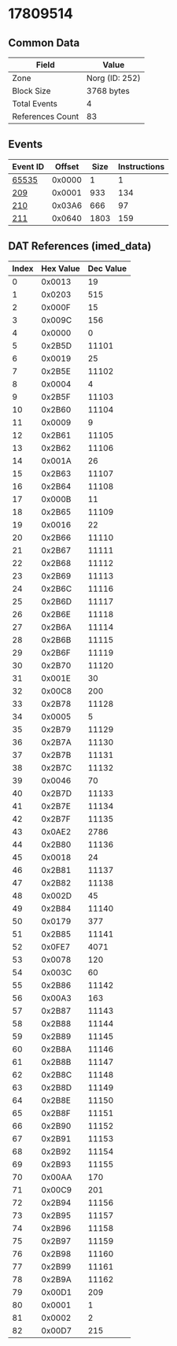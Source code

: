# 17809514

## Common Data

| Field            | Value          |
|------------------|----------------|
| Zone             | Norg (ID: 252) |
| Block Size       | 3768 bytes     |
| Total Events     | 4              |
| References Count | 83             |

## Events

| Event ID            | Offset   |   Size |   Instructions |
|---------------------|----------|--------|----------------|
| [65535](./65535.md) | 0x0000   |      1 |              1 |
| [209](./209.md)     | 0x0001   |    933 |            134 |
| [210](./210.md)     | 0x03A6   |    666 |             97 |
| [211](./211.md)     | 0x0640   |   1803 |            159 |

## DAT References (imed_data)

|   Index | Hex Value   |   Dec Value |
|---------|-------------|-------------|
|       0 | 0x0013      |          19 |
|       1 | 0x0203      |         515 |
|       2 | 0x000F      |          15 |
|       3 | 0x009C      |         156 |
|       4 | 0x0000      |           0 |
|       5 | 0x2B5D      |       11101 |
|       6 | 0x0019      |          25 |
|       7 | 0x2B5E      |       11102 |
|       8 | 0x0004      |           4 |
|       9 | 0x2B5F      |       11103 |
|      10 | 0x2B60      |       11104 |
|      11 | 0x0009      |           9 |
|      12 | 0x2B61      |       11105 |
|      13 | 0x2B62      |       11106 |
|      14 | 0x001A      |          26 |
|      15 | 0x2B63      |       11107 |
|      16 | 0x2B64      |       11108 |
|      17 | 0x000B      |          11 |
|      18 | 0x2B65      |       11109 |
|      19 | 0x0016      |          22 |
|      20 | 0x2B66      |       11110 |
|      21 | 0x2B67      |       11111 |
|      22 | 0x2B68      |       11112 |
|      23 | 0x2B69      |       11113 |
|      24 | 0x2B6C      |       11116 |
|      25 | 0x2B6D      |       11117 |
|      26 | 0x2B6E      |       11118 |
|      27 | 0x2B6A      |       11114 |
|      28 | 0x2B6B      |       11115 |
|      29 | 0x2B6F      |       11119 |
|      30 | 0x2B70      |       11120 |
|      31 | 0x001E      |          30 |
|      32 | 0x00C8      |         200 |
|      33 | 0x2B78      |       11128 |
|      34 | 0x0005      |           5 |
|      35 | 0x2B79      |       11129 |
|      36 | 0x2B7A      |       11130 |
|      37 | 0x2B7B      |       11131 |
|      38 | 0x2B7C      |       11132 |
|      39 | 0x0046      |          70 |
|      40 | 0x2B7D      |       11133 |
|      41 | 0x2B7E      |       11134 |
|      42 | 0x2B7F      |       11135 |
|      43 | 0x0AE2      |        2786 |
|      44 | 0x2B80      |       11136 |
|      45 | 0x0018      |          24 |
|      46 | 0x2B81      |       11137 |
|      47 | 0x2B82      |       11138 |
|      48 | 0x002D      |          45 |
|      49 | 0x2B84      |       11140 |
|      50 | 0x0179      |         377 |
|      51 | 0x2B85      |       11141 |
|      52 | 0x0FE7      |        4071 |
|      53 | 0x0078      |         120 |
|      54 | 0x003C      |          60 |
|      55 | 0x2B86      |       11142 |
|      56 | 0x00A3      |         163 |
|      57 | 0x2B87      |       11143 |
|      58 | 0x2B88      |       11144 |
|      59 | 0x2B89      |       11145 |
|      60 | 0x2B8A      |       11146 |
|      61 | 0x2B8B      |       11147 |
|      62 | 0x2B8C      |       11148 |
|      63 | 0x2B8D      |       11149 |
|      64 | 0x2B8E      |       11150 |
|      65 | 0x2B8F      |       11151 |
|      66 | 0x2B90      |       11152 |
|      67 | 0x2B91      |       11153 |
|      68 | 0x2B92      |       11154 |
|      69 | 0x2B93      |       11155 |
|      70 | 0x00AA      |         170 |
|      71 | 0x00C9      |         201 |
|      72 | 0x2B94      |       11156 |
|      73 | 0x2B95      |       11157 |
|      74 | 0x2B96      |       11158 |
|      75 | 0x2B97      |       11159 |
|      76 | 0x2B98      |       11160 |
|      77 | 0x2B99      |       11161 |
|      78 | 0x2B9A      |       11162 |
|      79 | 0x00D1      |         209 |
|      80 | 0x0001      |           1 |
|      81 | 0x0002      |           2 |
|      82 | 0x00D7      |         215 |
